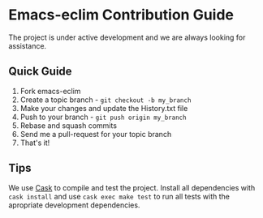 # Emacs-eclim Contribution Guide

The project is under active development and we are always looking for
assistance.

## Quick Guide

1. Fork emacs-eclim
2. Create a topic branch - `git checkout -b my_branch`
3. Make your changes and update the History.txt file
4. Push to your branch - `git push origin my_branch`
5. Rebase and squash commits
6. Send me a pull-request for your topic branch
7. That's it!

## Tips

We use [Cask](https://github.com/cask/cask) to compile and test the
project. Install all dependencies with `cask install` and use `cask exec
make test` to run all tests with the apropriate development dependencies.

